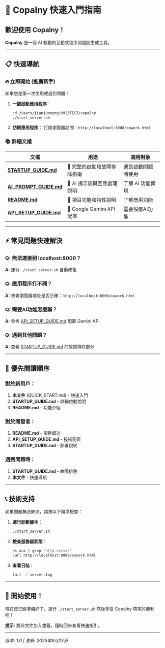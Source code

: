 # 🚀 Copalny 快速入門指南

## 歡迎使用 Copalny！

**Copalny** 是一個 AI 驅動的互動式程序流程圖生成工具。

---

## 📋 快速導航

### 🔥 立即開始 (推薦新手)
如果您是第一次使用或遇到問題：

1. **一鍵啟動應用程序**：
   ```bash
   cd /Users/jianjunneng/0923TEST/copalny
   ./start_server.sh
   ```

2. **訪問應用程序**：
   打開瀏覽器訪問：`http://localhost:8000/cowork.html`

### 📚 詳細文檔

| 文檔 | 用途 | 適用對象 |
|------|------|----------|
| **[STARTUP_GUIDE.md](STARTUP_GUIDE.md)** | 🔧 完整的啟動和故障排除指南 | 遇到啟動問題時使用 |
| **[AI_PROMPT_GUIDE.md](AI_PROMPT_GUIDE.md)** | 🤖 AI 提示詞與回應處理說明 | 了解 AI 功能實現 |
| **[README.md](README.md)** | 📖 項目功能和特性說明 | 了解應用功能 |
| **[API_SETUP_GUIDE.md](API_SETUP_GUIDE.md)** | 🔑 Google Gemini API 配置 | 需要設置AI功能 |

---

## ⚡ 常見問題快速解決

### Q: 無法連接到 localhost:8000？
**A:** 運行 `./start_server.sh` 自動修復

### Q: 應用程序打不開？
**A:** 檢查瀏覽器地址是否正確：`http://localhost:8000/cowork.html`

### Q: 需要AI功能怎麼辦？
**A:** 參考 [API_SETUP_GUIDE.md](API_SETUP_GUIDE.md) 配置 Gemini API

### Q: 遇到其他問題？
**A:** 查看 [STARTUP_GUIDE.md](STARTUP_GUIDE.md) 的故障排除部分

---

## 🎯 優先閱讀順序

### 對於新用戶：
1. **本文件** (QUICK_START.md) - 快速入門
2. **STARTUP_GUIDE.md** - 詳細啟動說明
3. **README.md** - 功能介紹

### 對於開發者：
1. **README.md** - 項目概述
2. **API_SETUP_GUIDE.md** - 技術配置
3. **STARTUP_GUIDE.md** - 部署說明

### 遇到問題時：
1. **STARTUP_GUIDE.md** - 故障排除
2. **本文件** - 快速導航

---

## 📞 技術支持

如果問題無法解決，請按以下順序檢查：

1. **運行診斷腳本**：
   ```bash
   ./start_server.sh
   ```

2. **檢查服務器狀態**：
   ```bash
   ps aux | grep "http.server"
   curl http://localhost:8000/cowork.html
   ```

3. **查看日誌**：
   ```bash
   tail -f server.log
   ```

---

## 🎉 開始使用！

現在您已經準備好了。運行 `./start_server.sh` 然後享受 Copalny 帶來的便利吧！

**提示**: 將此文件加入書籤，隨時回來查看快速指引。

---
*版本: 1.0 | 更新: 2025年9月23日*